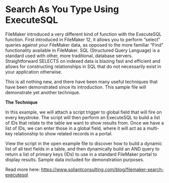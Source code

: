 Search As You Type Using ExecuteSQL 
==================================

FileMaker introduced a very different kind of function with the ExecuteSQL function. First introduced in FileMaker 12, it allows you to perform “select” queries against your FileMaker data, as opposed to the more familiar “Find” functionality available in FileMaker. SQL (Structured Query Language) is a standard used with other, more traditional, database servers. Straightforward SELECTS on indexed data is blazing fast and efficient and allows for constructing relationships in SQL that do not necessarily exist in your application otherwise.  

This is all nothing new, and there have been many useful techniques that have been demonstrated since its introduction. This sample file will demonstrate yet another technique.  

<b>The Technique</b> 

In this example, we will attach a script trigger to global field that will fire on every keystroke. The script will then perform an ExecuteSQL to build a list of IDs that relate to the table we want to show results from. Once we have a list of IDs, we can enter those in a global field, where it will act as a multi-key relationship to show related records in a portal. 

View the script in the open example file to discover how to build a dynamic list of all text fields in a table, and then dynamically build an AND query to return a list of primary keys (IDs) to use in a standard FileMaker portal to display results. Sample data included for demonstration purposes.

Read more here: <a href="https://www.soliantconsulting.com/blog/filemaker-search-executesql">https://www.soliantconsulting.com/blog/filemaker-search-executesql</a>